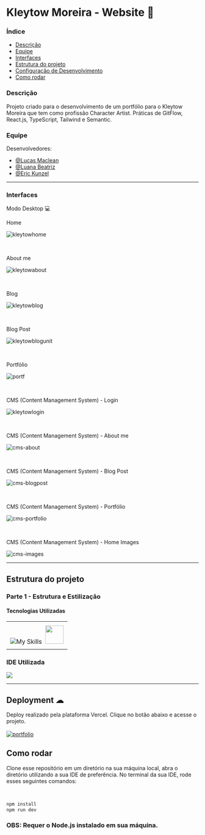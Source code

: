 # Kleytow Moreira - Website 🎨

### Índice
<ul>
  <a href="#descrição"><li>Descrição</li></a>
  <a href="#equipe"><li>Equipe</li></a>
  <a href="#interfaces"><li>Interfaces</li></a>
  <a href="#estrutura-do-projeto"><li>Estrutura do projeto</li></a>
  <a href="#deployment-"><li>Configuração de Desenvolvimento</li></a>
  <a href="#como-rodar"><li>Como rodar</li></a>
</ul>

### Descrição
Projeto criado para o desenvolvimento de um portfólio para o Kleytow Moreira que tem como profissão Character Artist. Práticas de GitFlow, React.js, TypeScript, Tailwind e Semantic.

### Equipe
Desenvolvedores: 
- [@Lucas Maclean](https://www.github.com/osmaclean)
- [@Luana Beatriz](https://github.com/lubias)
- [@Eric Kunzel](https://github.com/kunzeleric)

<hr>

### Interfaces
Modo Desktop 💻
<p>Home</p> 

![kleytowhome](https://github.com/user-attachments/assets/dfeaf293-d071-42d2-942d-7721a2ee8bcb)

<br>
<p>About me</p>

![kleytowabout](https://github.com/user-attachments/assets/a29d223a-514b-44ad-8454-8791ea3225e8)

<br>
<p>Blog</p>

![kleytowblog](https://github.com/user-attachments/assets/ce91cee6-bf28-40b0-99d1-46751bbdb529)

<br>
<p>Blog Post</p>

![kleytowblogunit](https://github.com/user-attachments/assets/fbc61423-0c91-44e9-bb1e-9df7f86ba6af)

<br>
<p>Portfólio</p>

![portf](https://github.com/user-attachments/assets/ad045e67-0601-4371-9857-15b6aee9a688)

<br>
<p>CMS (Content Management System) - Login</p>

![kleytowlogin](https://github.com/user-attachments/assets/5f02f972-0b64-4c12-b3d6-5f08fb7b0a1c)

<br>
<p>CMS (Content Management System) - About me</p>

![cms-about](https://github.com/user-attachments/assets/485d9f0d-76ea-48a0-94e9-db8a475788b1)

<br>
<p>CMS (Content Management System) - Blog Post</p>

![cms-blogpost](https://github.com/user-attachments/assets/2fb00310-4dff-49cc-8e22-26c861a8388a)

<br>
<p>CMS (Content Management System) - Portfólio</p>

![cms-portfolio](https://github.com/user-attachments/assets/bb876b91-3e94-4c18-a927-3f8b5247fd35)

<br>
<p>CMS (Content Management System) - Home Images</p>

![cms-images](https://github.com/user-attachments/assets/642215c0-73b0-49f8-b18e-5156406f6077)

<hr>

## Estrutura do projeto
### Parte 1 - Estrutura e Estilização
#### Tecnologias Utilizadas
<table style="width: 100%; text-align: center;">
  <tr>
    <td align="center" style="padding: 10px;">
        <img src="https://skillicons.dev/icons?i=react,typescript,tailwind,next" alt="My Skills" />&nbsp;
        <img src='https://react.semantic-ui.com/logo.png' width='48px' />
    </td>
  </tr>
</table>

### IDE Utilizada
<div> 
  <img src="https://img.shields.io/badge/Visual_Studio_Code-0078D4?style=for-the-badge&logo=visual%20studio%20code&logoColor=white">
</div>

<hr>

## Deployment ☁

Deploy realizado pela plataforma Vercel. Clique no botão abaixo e acesse o projeto.<br><br>
[![portfolio](https://img.shields.io/badge/-CLIQUE%20AQUI-yellowgreen)](https://www.kleytowmoreira.art/)

## Como rodar
Clone esse repositório em um diretório na sua máquina local, abra o diretório utilizando a sua IDE de preferência. No terminal da sua IDE, rode esses seguintes comandos:

<br>

```sh
npm install
npm run dev
```

### OBS: Requer o Node.js instalado em sua máquina.


